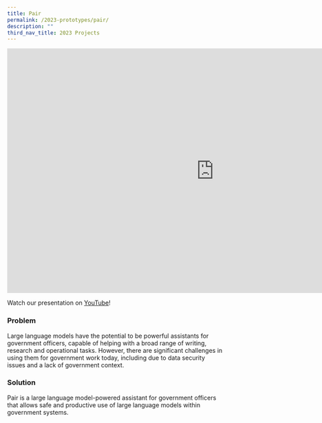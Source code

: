 ```yaml
---
title: Pair
permalink: /2023-prototypes/pair/
description: ""
third_nav_title: 2023 Projects
---
```

<iframe allowfullscreen="true" height="569" width="960" frameborder="0" src="https://docs.google.com/presentation/d/e/2PACX-1vQ4pI4xyFU20_tcjp8fT1N-7iQuJkGVGWSPfQs1HTrUiYJHkv5LHk9h4_dPjzE94ypAmszY72NeHFzE/embed?start=false&amp;loop=false&amp;delayms=3000"></iframe>

Watch our presentation on [YouTube](https://www.youtube.com/live/mgxE3IPE4WY?feature=share&amp;t=559)!

### Problem
Large language models have the potential to be powerful assistants for government officers, capable of helping with a broad range of writing, research and operational tasks. However, there are significant challenges in using them for government work today, including due to data security issues and a lack of government context.

### Solution
Pair is a large language model-powered assistant for government officers that allows safe and productive use of large language models within government systems.
